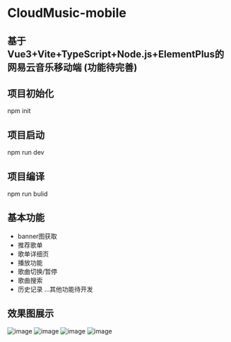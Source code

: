 # CloudMusic-mobile
## 基于Vue3+Vite+TypeScript+Node.js+ElementPlus的网易云音乐移动端 (功能待完善)

## 项目初始化
npm init

## 项目启动
npm run dev

## 项目编译
npm run bulid


## 基本功能
* banner图获取
* 推荐歌单
* 歌单详细页
* 播放功能
* 歌曲切换/暂停
* 歌曲搜索
* 历史记录
...其他功能待开发

## 效果图展示
![image](https://user-images.githubusercontent.com/52476806/141922591-e07b7ab2-af7e-40ae-9868-5c4fc1bc966c.png)
![image](https://user-images.githubusercontent.com/52476806/141922610-10d19e8c-d8fa-4f99-9db5-79c49e329320.png)
![image](https://user-images.githubusercontent.com/52476806/141922640-d6f786ed-b9ef-4234-8b88-d0f483b1677c.png)
![image](https://user-images.githubusercontent.com/52476806/141922683-aed19932-c082-409e-be03-f3954b25de55.png)

